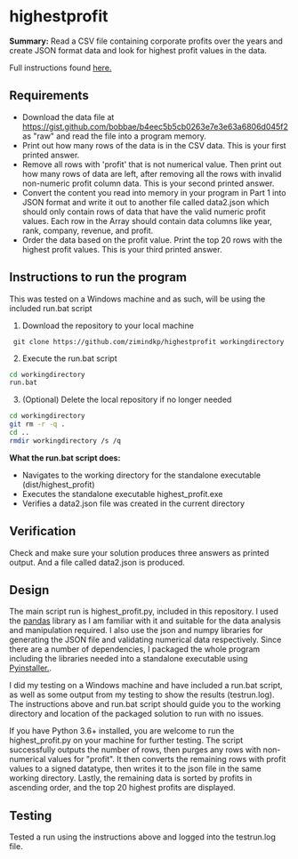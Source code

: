  # highestprofit

**Summary:** Read a CSV file containing corporate profits over the years and create JSON format data and look for highest profit values in the data.

Full instructions found [here.](https://github.com/bobbae/gcp/tree/main/challenges/highest-profit) 

## Requirements

 - Download the data file at https://gist.github.com/bobbae/b4eec5b5cb0263e7e3e63a6806d045f2 as "raw" and read the file into a program memory.
 - Print out how many rows of the data is in the CSV data. This is your first printed answer.
 - Remove all rows with 'profit' that is not numerical value. Then print out how many rows of data are left, after removing all the rows with invalid non-numeric profit column data. This is your second printed answer.
 - Convert the content you read into memory in your program in Part 1 into JSON format and write it out to another file called data2.json which should only contain rows of data that have the valid numeric profit values. Each row in the Array should contain data columns like year, rank, company, revenue, and profit.
 - Order the data based on the profit value. Print the top 20 rows with the highest profit values. This is your third printed answer.

## Instructions to run the program
This was tested on a Windows machine and as such, will be using the included run.bat script


1. Download the repository to your local machine

  ` git clone https://github.com/zimindkp/highestprofit workingdirectory`
  
2. Execute the run.bat script 

```bash
cd workingdirectory
run.bat
```

3. (Optional) Delete the local repository if no longer needed

```bash
cd workingdirectory
git rm -r -q .
cd ..
rmdir workingdirectory /s /q
```

**What the run.bat script does:**
- Navigates to the working directory for the standalone executable (dist/highest_profit)
- Executes the standalone executable highest_profit.exe
- Verifies a data2.json file was created in the current directory

## Verification
Check and make sure your solution produces three answers as printed output. And a file called data2.json is produced.

## Design

The main script run is highest_profit.py, included in this repository. I used the [pandas](https://pandas.pydata.org/) library as I am familiar with it and suitable for the data analysis and manipulation required. I also use the json and numpy libraries for generating the JSON file and validating numerical data respectively. Since there are a number of dependencies, I packaged the whole program including the libraries needed into a standalone executable using [Pyinstaller.](https://pyinstaller.readthedocs.io/en/stable/). 

I did my testing on a Windows machine and have included a run.bat script, as well as some output from my testing to show the results (testrun.log). The instructions above and run.bat script should guide you to the working directory and location of the packaged solution to run with no issues. 

If you have Python 3.6+ installed, you are welcome to run the highest_profit.py on your machine for further testing. The script successfully outputs the number of rows, then purges any rows with non-numerical values for "profit". It then converts the remaining rows with profit values to a signed datatype, then writes it to the json file in the same working directory. Lastly, the remaining data is sorted by profits in ascending order, and the top 20 highest profits are displayed.

## Testing

Tested a run using the instructions above and logged into the testrun.log file.

